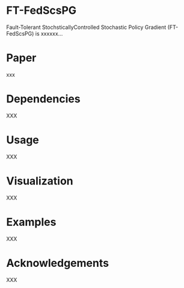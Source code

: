 # FT-FedScsPG 
Fault-Tolerant StochsticallyControlled Stochastic Policy Gradient (FT-FedScsPG) is xxxxxx...


# Paper
xxx 

# Dependencies
XXX

# Usage
XXX


# Visualization
XXX


# Examples
XXX

# Acknowledgements
XXX

